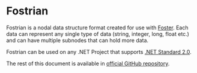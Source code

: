 ﻿# Fostrian

Fostrian is a nodal data structure format created for use with [Foster](https://github.com/haltroy/Foster).
Each data can represent any single type of data (string, integer, long, float etc.) and can have multiple subnodes that can hold more data.

Fostrian can be used on any .NET Project that supports [.NET Standard 2.0](https://github.com/dotnet/standard/blob/v2.1.0/docs/versions/netstandard2.0.md#platform-support).

The rest of this document is available in [official GitHub repository](https://github.com/haltroy/Fostrian).
